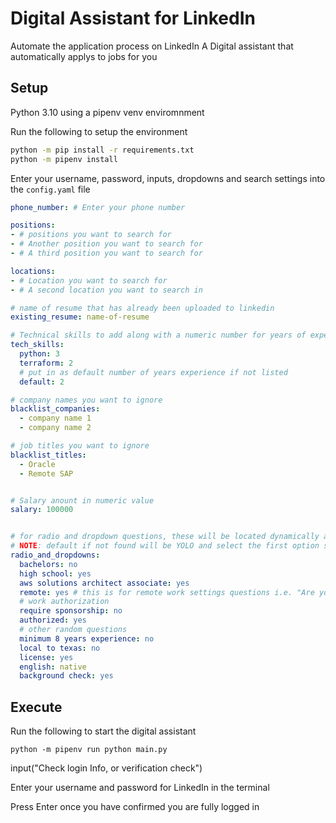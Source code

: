 # Digital Assistant for LinkedIn
Automate the application process on LinkedIn
A Digital assistant that automatically applys to jobs for you

## Setup
Python 3.10 using a pipenv venv enviromnment

Run the following to setup the environment
```bash
python -m pip install -r requirements.txt
python -m pipenv install
```

Enter your username, password, inputs, dropdowns and search settings into the `config.yaml` file

```yaml
phone_number: # Enter your phone number

positions:
- # positions you want to search for
- # Another position you want to search for
- # A third position you want to search for

locations:
- # Location you want to search for
- # A second location you want to search in

# name of resume that has already been uploaded to linkedin
existing_resume: name-of-resume

# Technical skills to add along with a numeric number for years of experience, it will search the input field by contains
tech_skills:
  python: 3
  terraform: 2
  # put in as default number of years experience if not listed
  default: 2

# company names you want to ignore
blacklist_companies:
  - company name 1
  - company name 2

# job titles you want to ignore
blacklist_titles:
  - Oracle
  - Remote SAP


# Salary anount in numeric value
salary: 100000


# for radio and dropdown questions, these will be located dynamically as linkedin questions change up often, so use a word or short part of the question and then the answer (only alphabetical letters allowed)
# NOTE: default if not found will be YOLO and select the first option so be sure to do a bit of leg work and go through some of the applications manually to get a feel for the questions and answers
radio_and_dropdowns:
  bachelors: no
  high school: yes
  aws solutions architect associate: yes
  remote: yes # this is for remote work settings questions i.e. "Are you comfortable working in a remote work setting?"
  # work authorization
  require sponsorship: no
  authorized: yes
  # other random questions
  minimum 8 years experience: no
  local to texas: no
  license: yes
  english: native
  background check: yes

```

## Execute

Run the following to start the digital assistant
```
python -m pipenv run python main.py
```

input("Check login Info, or verification check")

Enter your username and password for LinkedIn in the terminal

Press Enter once you have confirmed you are fully logged in
